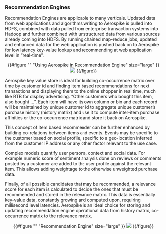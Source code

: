 ### Recommendation Engines

Recommendation Engines are applicable to many verticals. Updated data from web applications and algorithms writing to Aerospike is pulled into HDFS, combined with data pulled from enterprise transaction systems into Hadoop and further combined with unstructured data from various sources already coming into HDFS. By running chained map-reduce jobs, updated and enhanced data for the web application is pushed back on to Aerospike for low latency key-value lookup and recommending at web application level in “real-time”. 


<center>
{{#figure "" "Using Aerospike in Recommendation Engine" size="large" }}
<img src="/docs/connectors/assets/images/AerospikeInRecoEngine.png" >
{{/figure}}
</center>


Aerospike key value store is ideal for building co-occurrence matrix over time by customer id and finding item based recommendations for next transactions and displaying them to the online shopper in real time, much like RTB for display advertising. “Other customers who bought this item, also bought …”. Each item will have its own column or bin and each record will be maintained by unique customer id to aggregate unique customer’s purchase history (history matrix) and use it to compute inter-item purchase affinities or the co-occurrence matrix and store it back on Aerospike. 

This concept of item based recommender can be further enhanced by building co-relations between items and events. Events may be specific to the customer based on social profile,  specific to a geo-location inferred from the customer IP address or any other factor relevant to the use case.

Complex models quantify user persona, context and social data. For example numeric score of  sentiment analysis done on reviews or comments posted by a customer are added to the user profile against the relevant item. This allows adding weightage to the otherwise unweighted purchase data.

Finally, of all possible candidates that may be recommended, a relevance score for each item is calculated to decide the ones that must be recommended and stored in the relevance matrix.  This data is essentially key-value data, constantly growing and computed upon, requiring millisecond level latencies. Aerospike is an ideal choice for storing and updating recommendation engine operational data from history matrix, co-occurrence matrix to the relevance matrix.


<center>
{{#figure "" "Recommendation Engine" size="large" }}
<img src="/docs/connectors/assets/images/RecoEngine.png" >
{{/figure}}
</center>

